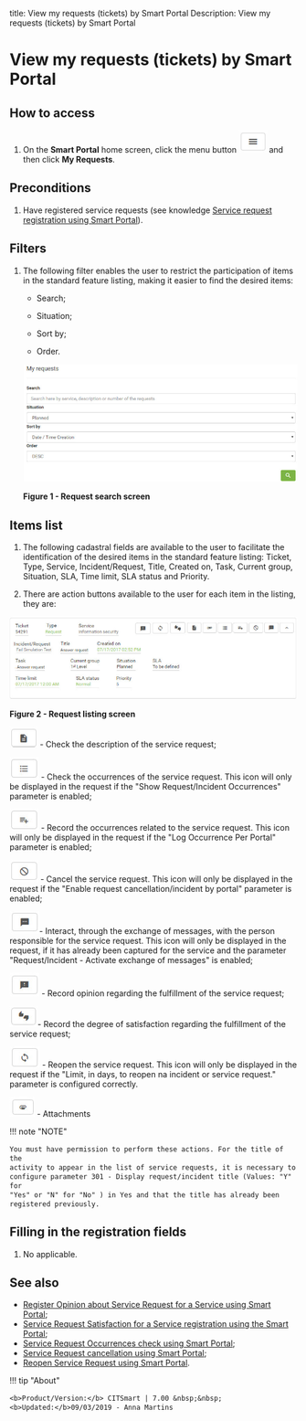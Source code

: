 title: View my requests (tickets) by Smart Portal
Description: View my requests (tickets) by Smart Portal

# View my requests (tickets) by Smart Portal

How to access
-------------

1.  On the **Smart Portal** home screen, click the menu button ![figure](images/simb-meno.white.jpg) and then
    click **My Requests**.

Preconditions
-------------

1.  Have registered service requests (see knowledge [Service request
    registration using Smart Portal][1]).

Filters
-------

1.  The following filter enables the user to restrict the participation of items
    in the standard feature listing, making it easier to find the desired items:

    - Search;

    - Situation;

    - Sort by;

    - Order.

    ![figure](images/visualizar.img1.jpg)

    **Figure 1 - Request search screen**

Items list
----------

1.  The following cadastral fields are available to the user to facilitate the
    identification of the desired items in the standard feature listing:
    Ticket, Type, Service, Incident/Request, Title, Created on, Task, Current
    group, Situation, SLA, Time limit, SLA status and Priority.

2.  There are action buttons available to the user for each item in the listing,
    they are:

   ![figure](images/visualizar.img2.jpg)
   
   **Figure 2 - Request listing screen**

![figure](images/simb-folha.jpg) - Check the description of the service request;

![figure](images/simb-3linhas.jpg) - Check the occurrences of the service request. This icon will only be
displayed in the request if the "Show Request/Incident Occurrences"
parameter is enabled;

![figure](images/simb-plus.jpg) - Record the occurrences related to the service request. This icon will
only be displayed in the request if the "Log Occurrence Per Portal"
parameter is enabled;

![figure](images/simb-stop.jpg) - Cancel the service request. This icon will only be displayed in the
request if the "Enable request cancellation/incident by portal" parameter is
enabled;

![figure](images/simb-mens.jpg)- Interact, through the exchange of messages, with the person responsible
for the service request. This icon will only be displayed in the request, if
it has already been captured for the service and the parameter
"Request/Incident - Activate exchange of messages" is enabled;

![figure](images/simb-excla.jpg) - Record opinion regarding the fulfillment of the service request;

![figure](images/simb-2dedos.jpg)- Record the degree of satisfaction regarding the fulfillment of the
service request;

![figure](images/simb-atual.jpg) - Reopen the service request. This icon will only be displayed in the
request if the "Limit, in days, to reopen na incident or service request."
parameter is configured correctly.

![figure](images/simb-clips.jpg) - Attachments

!!! note "NOTE"

    You must have permission to perform these actions. For the title of the
    activity to appear in the list of service requests, it is necessary to
    configure parameter 301 - Display request/incident title (Values: "Y" for
    "Yes" or "N" for "No" ) in Yes and that the title has already been
    registered previously.

Filling in the registration fields
----------------------------------

1.  No applicable.

See also
--------

-   [Register Opinion about Service Request for a Service using Smart Portal][2];
-   [Service Request Satisfaction for a Service registration using the Smart Portal][3];
-   [Service Request Occurrences check using Smart Portal][4];
-   [Service Request cancellation using Smart Portal][5];
-   [Reopen Service Request using Smart Portal][6].

!!! tip "About"

    <b>Product/Version:</b> CITSmart | 7.00 &nbsp;&nbsp;
    <b>Updated:</b>09/03/2019 - Anna Martins
    
[1]:/en-us/citsmart-platform-7/processes/portfolio-and-catalog/smart-portal/service-request.html
[2]:/en-us/citsmart-platform-7/processes/portfolio-and-catalog/smart-portal/opinion.html
[3]:/en-us/citsmart-platform-7/processes/portfolio-and-catalog/smart-portal/satisfaction.html
[4]:/en-us/citsmart-platform-7/processes/portfolio-and-catalog/smart-portal/verify-occurrences.html
[5]:/en-us/citsmart-platform-7/processes/portfolio-and-catalog/smart-portal/service-request-cancellation.html
[6]:/en-us/citsmart-platform-7/processes/portfolio-and-catalog/smart-portal/reopen.html

